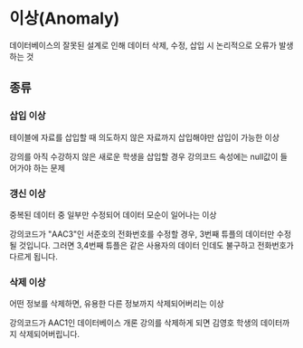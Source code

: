 # 이상(Anomaly)

데이터베이스의 잘못된 설계로 인해
데이터 삭제, 수정, 삽입 시 논리적으로 오류가 발생하는 것




## 종류

### 삽입 이상

테이블에 자료를 삽입할 때
의도하지 않은 자료까지 삽입해야만 삽입이 가능한 이상

강의를 아직 수강하지 않은 새로운 학생을 삽입할 경우 
강의코드 속성에는 null값이 들어가야 하는 문제


### 갱신 이상

중복된 데이터 중 일부만 수정되어 데이터 모순이 일어나는 이상

강의코드가 "AAC3"인 서준호의 전화번호를 수정할 경우, 
3번째 튜플의 데이터만 수정될 것입니다. 
그러면 3,4번째 튜플은 같은 사용자의 데이터 인데도 불구하고 
전화번호가 다르게 됩니다.
 

### 삭제 이상

어떤 정보를 삭제하면, 유용한 다른 정보까지 삭제되어버리는 이상

강의코드가 AAC1인 데이터베이스 개론 강의를 삭제하게 되면 
김영호 학생의 데이터까지 삭제되어버립니다.

